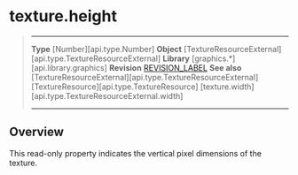 # texture.height

> --------------------- ------------------------------------------------------------------------------------------
> __Type__              [Number][api.type.Number]
> __Object__            [TextureResourceExternal][api.type.TextureResourceExternal]
> __Library__           [graphics.*][api.library.graphics]
> __Revision__          [REVISION_LABEL](REVISION_URL)
> __See also__          [TextureResourceExternal][api.type.TextureResourceExternal]
>						[TextureResource][api.type.TextureResource]
>                       [texture.width][api.type.TextureResourceExternal.width]
> --------------------- ------------------------------------------------------------------------------------------

## Overview

This read-only property indicates the vertical pixel dimensions of the texture.
